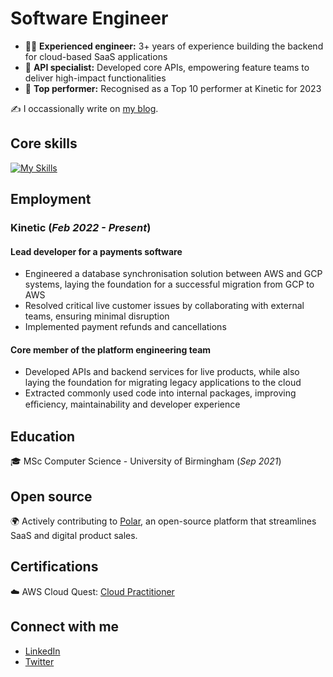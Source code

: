 # Software Engineer

- 👨‍💻 **Experienced engineer:** 3+ years of experience building the backend for cloud-based SaaS applications
- 🔌 **API specialist:** Developed core APIs, empowering feature teams to deliver high-impact functionalities
- 🏅 **Top performer:** Recognised as a Top 10 performer at Kinetic for 2023

✍️ I occassionally write on [my blog](https://www.thecodingpalace.com).

## Core skills

[![My Skills](https://skillicons.dev/icons?i=ts,nodejs,express,cs,dotnet,py,postgres,mongodb,aws,gcp,jenkins,docker&perline=6&theme=light)](https://skillicons.dev)

## Employment

### Kinetic (_Feb 2022 - Present_)

#### Lead developer for a payments software

- Engineered a database synchronisation solution between AWS and GCP systems, laying the foundation for a
successful migration from GCP to AWS
- Resolved critical live customer issues by collaborating with external teams, ensuring minimal disruption
- Implemented payment refunds and cancellations

#### Core member of the platform engineering team

- Developed APIs and backend services for live products, while also laying the foundation for migrating legacy applications to the cloud
- Extracted commonly used code into internal packages, improving eﬃciency,
maintainability and developer experience

## Education

🎓 MSc Computer Science - University of Birmingham (_Sep 2021_)

## Open source

🌍 Actively contributing to [Polar](https://github.com/polarsource/polar/pulls?q=is%3Apr+author%3Amagarpratik), an open-source platform that streamlines SaaS and digital product sales.

## Certifications

☁️ AWS Cloud Quest: [Cloud Practitioner](https://www.credly.com/badges/fb2ceee8-a844-4abb-9622-db0eb48220c4/public_url)

## Connect with me

- [LinkedIn](https://www.linkedin.com/in/magarpratik)
- [Twitter](https://x.com/magarpratik_)
